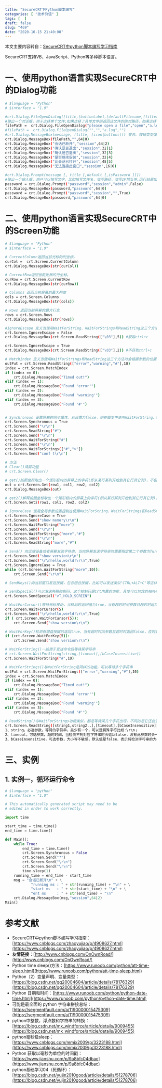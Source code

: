 ```yaml
---
title: "SecureCRT下Python脚本编写"
categories: [ "技术价值" ]
tags: [  ]
draft: false
slug: "469"
date: "2020-10-15 21:40:00"
---
```


本文主要内容转自：[SecureCRT中python脚本编写学习指南](https://www.cnblogs.com/zhaoyujiao/p/4908627.html)

SecureCRT支持VB、JavaScript、Python等多种脚本语言。

# 一、**使用python语言实现SecureCRT中的Dialog功能**

```bash
# $language = "Python"
# $interface = "1.0"

#crt.Dialog.FileOpenDialog([title,[buttonLabel,[defaultFilename,[filter]]]])
#弹出一个对话框，用于选择单个文件;如果选择了具体文件则返回该文件的绝对路径，如果选择了弹窗的“取消”，则返回空。
filePath =  crt.Dialog.FileOpenDialog("please open a file","open","a.log","(*.log)|*.log")
#filePath =  crt.Dialog.FileOpenDialog("","","a.log","")
#crt.Dialog.MessageBox(message, [title, [icon|buttons]]) 警告、按钮类型弹出一个消息框，可以定义按钮，使用按钮和文本消息来实现和用户的简单对话；
crt.Dialog.MessageBox(filePath,"",64|0)
crt.Dialog.MessageBox("会话已断开","session",64|2)
crt.Dialog.MessageBox("确认是否退出","session",32|1)
crt.Dialog.MessageBox("确认是否退出","session",32|3)
crt.Dialog.MessageBox("是否继续安装","session",32|4)
crt.Dialog.MessageBox("此会话已打开","session",48|5)
crt.Dialog.MessageBox("无法连接此窗口","session",16|6)

#crt.Dialog.Prompt(message [, title [,default [,isPassword ]]])
#弹出一个输入框，用户可以填写文字，比如填写文件名，填写路径，填写IP地址等,运行结果如果点击'ok'，返回输入的字符串，否则返回"" 
password = crt.Dialog.Prompt("password","session","admin",False)
crt.Dialog.MessageBox(password,"password",64|0)
password = crt.Dialog.Prompt("password","session","",True)
crt.Dialog.MessageBox(password,"password",64|0)
```

# 二、**使用python语言实现SecureCRT中的Screen功能**

```bash
# $language = "Python"
# $interface = "1.0"

# CurrentColumn返回当前光标的列坐标。
curCol =  crt.Screen.CurrentColumn
crt.Dialog.MessageBox(str(curCol))

# CurrentRow返回当前光标的行坐标。
curRow = crt.Screen.CurrentRow
crt.Dialog.MessageBox(str(curRow))

# Columns 返回当前屏幕的最大列宽
cols = crt.Screen.Columns
crt.Dialog.MessageBox(str(cols))

# Rows 返回当前屏幕的最大行宽
rows = crt.Screen.Rows
crt.Dialog.MessageBox(str(rows))

#IgnoreEscape 定义当使用WaitForString、WaitForStrings和ReadString这三个方法时是否获取Escape字符（特殊字符如回车）默认是会获取的
crt.Screen.IgnoreEscape = False
crt.Dialog.MessageBox(crt.Screen.ReadString(["\03"],5)) #获取ctrl+c

crt.Screen.IgnoreEscape = True
crt.Dialog.MessageBox(crt.Screen.ReadString(["\03"],2)) #不获取ctrl+c

# MatchIndex 定义当使用WaitForStrings和ReadString这三个方法时会根据参数的位置 获取返回值，从1开始计算，如果没有一个匹配则返回0.
outPut = crt.Screen.ReadString(["error","warning","#"],10)
index = crt.Screen.MatchIndex
if (index == 0):
    crt.Dialog.MessageBox("Timed out!")
elif (index == 1):
    crt.Dialog.MessageBox("Found 'error'")
elif (index == 2):
    crt.Dialog.MessageBox("Found 'warning'")
elif (index == 3):
    crt.Dialog.MessageBox("Found '#'")
    

# Synchronous 设置屏幕的同步属性。若设置为false，则在脚本中使用WaitForString、WaitForStrings、ReadString函数时可能存在丢失一部分数据的现象，设置为true后可能会存在屏幕卡顿的情况，默认为false
crt.Screen.Synchronous = True
crt.Screen.Send("\r\n")
crt.Screen.ReadString("#")
crt.Screen.Send("\r\n")
crt.Screen.WaitForString("#")
crt.Screen.Send("\r\n")
crt.Screen.WaitForStrings(["#",">"])
crt.Screen.Send("conf t\r\n") 
  
# 方法
# Clear()清屏功能
# crt.Screen.Clear()

# get()按照坐标取出一个矩形框内的屏幕上的字符(即从某行某列开始到其它行其它列)，不包含字符串中的回车换行符，所以这个多用于获取无格式的光标处字符串或某小段特定区域字符串。
out = crt.Screen.Get(row1, col1, row2, col2)
crt.Dialog.MessageBox(out)

# get2()解释按照坐标取出一个矩形框内的屏幕上的字符(即从某行某列开始到其它行其它列)，包含字符串中的回车换行符，所以这个多用于获取大段带格式的字符串。
crt.Screen.Get2(row1, col1, row2, col2)

# IgnoreCase 使用全局参数设置控制在使用WaitForString、WaitForStrings和ReadString这三个函数时是否对大小写敏感，默认为false大小写字符串都会检查，设置为true时则不会检测大小写。
crt.Screen.IgnoreCase = True
crt.Screen.Send("show memory\r\n")
crt.Screen.WaitForString("more")
crt.Screen.Send("\r\n")
crt.Screen.WaitForStrings("more","#")
crt.Screen.Send("\r\n")
crt.Screen.ReadString("more","#")

# Send() 向远端设备或者屏幕发送字符串，当向屏幕发送字符串时需要指定第二个参数为Ture
crt.Screen.Send("show version\r\n")
crt.Screen.Send("\r\nhello,world!\r\n",True)
crt.Screen.IgnoreCase = True
while (crt.Screen.WaitForString("more",10)):    
    crt.Screen.Send("\r\n")

# SendKeys()向当前窗口发送按键，包含组合按键，比如可以发送类似"CTRL+ALT+C"等这样的组合键，这样写即可：crt.screen.sendkeys("^%c");这个功能需要语言本身支持，目前只有VBS和JS脚本可以使用。

# SendSpecial()可以发送特殊控制码，这个控制码是Crt内置的功能，具体可以包含的有Menu、Telnet、VT functions功能列表中提供的所有功能，
crt.Screen.SendSpecial("vT_HOLD_SCREEN")

# WaitForCursor()等待光标移动，当移动时返回值为true，当有超时时间参数且超时时返回false，否则会一直等待光标移动。利用这个功能可以用来判断一个命令的输出是否结束，
crt.Screen.WaitForCursor(5)
crt.Screen.Send("\r\nhello,world!\r\n",True)
if ( crt.Screen.WaitForCursor(5)):
    crt.Screen.Send("show version\r\n")

# WaitForKey()检测有键盘按键时返回true，当有超时时间参数且超时时返回false，否则会一直等待按键
if (crt.Screen.WaitForKey(5)):
    crt.Screen.Send("show version\r\n")

# WaitForString()一般用于发送命令后等待某字符串
# crt.Screen.WaitForString(string,[timeout],[bCaseInsensitive])
crt.Screen.WaitForString("#",10)

# WaitForStrings()与WaitForString是同样的功能，可以等待多个字符串
outPut = crt.Screen.WaitForStrings(["error","warning","#"],10)
index = crt.Screen.MatchIndex
if (index == 0):
    crt.Dialog.MessageBox("Timed out!")
elif (index == 1):
    crt.Dialog.MessageBox("Found 'error'")
elif (index == 2):
    crt.Dialog.MessageBox("Found 'warning'")
elif (index == 3):
    crt.Dialog.MessageBox("Found '#'")
    
# ReadString()与WaitForStrings功能类似，都是等待某几个字符出现，不同的是它还会读取字符串之前出现的所有字符。
crt.Screen.ReadString([string1,string2..],[timeout],[bCaseInsensitive])        
1、string，必选参数，等待的字符串，最少有一个，可以是特殊字符比如:\r\n；
2、timeout，可选参数，超时时间，当检测不到对应字符串时会返回false，没有此参数时会一直等待；
3、bCaseInsensitive，可选参数，大小写不敏感，默认值是false，表示将检测字符串的大小写，当为true时不检测大小写。   
```

# 三、实例

## 1. 实例一，循环运行命令

```python
# $language = "python"
# $interface = "1.0"

# This automatically generated script may need to be
# edited in order to work correctly.

import time

start_time = time.time()
end_time = time.time()

def Main():
	while True:
		end_time = time.time()
		crt.Screen.Synchronous = False
		crt.Screen.Send("?")
 		crt.Screen.Send("\r\n")
		crt.Screen.Send("\r\n")
		time.sleep(1)
	running_time = end_time - start_time
	msg = "会话已断开\n" + \
			"running ms : " + str(running_time) + "\n" + \
			"start ms   : " + str(start_time) + "\n" + \
			"ent ms     : " + str(end_time) + "\n"
	crt.Dialog.MessageBox(msg,"session",64|2)
Main()
```

# 参考文献

- SecureCRT中python脚本编写学习指南：[https://www.cnblogs.com/zhaoyujiao/p/4908627.html](https://www.cnblogs.com/zhaoyujiao/p/4908627.html)
- **友情链接：**[http://www.cnblogs.com/OnOwnRoad/](http://www.cnblogs.com/OnOwnRoad/)
- Python time sleep()方法：[https://www.runoob.com/python/att-time-sleep.html](https://www.runoob.com/python/att-time-sleep.html)
- Python（2）变量声明、变量类型：[https://blog.csdn.net/qq20004604/article/details/78176329](https://blog.csdn.net/qq20004604/article/details/78176329)
- Python 日期和时间：[https://www.runoob.com/python/python-date-time.html](https://www.runoob.com/python/python-date-time.html)
- 可能是最全面的 python 字符串拼接总结：[https://segmentfault.com/a/1190000015475309](https://segmentfault.com/a/1190000015475309)
- python中整数，浮点数和字符串的转换：[https://blog.csdn.net/mx_windforce/article/details/9009455](https://blog.csdn.net/mx_windforce/article/details/9009455)
- python毫秒级sleep：[https://www.cnblogs.com/mmix2009/p/3223188.html](https://www.cnblogs.com/mmix2009/p/3223188.html)
- Python 获取以毫秒为单位的时间戳：[https://www.jianshu.com/p/9a8bfc04dbac](https://www.jianshu.com/p/9a8bfc04dbac)
- python基础学习04（死循环）：[https://blog.csdn.net/yujin2010good/article/details/51278706](https://blog.csdn.net/yujin2010good/article/details/51278706)